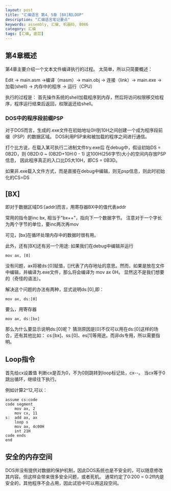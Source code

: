 ```yaml
---
layout: post
title: "汇编语言 第4、5章 [BX]和LOOP"
description: "汇编语言笔记要点"
keywords: assembly, 汇编, 机器码, 8086
category: 汇编
tags: [汇编, 底层]
---
```


## 第4章概述
第4章主要介绍一个文本文件编译执行的过程。
太简单，所以只简要概述：

Edit → main.asm →编译（masm）→ main.obj → 连接（link）→ main.exe → 加载(shell) → 内存中的程序 → 运行（CPU）

执行的过程是：
首先操作系统的shell加载程序到内存，然后将访问权限移交给程序，程序运行结束后返回，权限返还给shell。

### DOS中的程序段前缀PSP
对于DOS而言，生成的.exe文件在初始地址0H到10H之间创建一个成为程序段前缀（PSP）的数据区域。
DOS利用PSP来和被加载的程序之间进行通信。

打个比方说，在载入某可执行二进制文件try.exe后
在debug中，假设初始DS = 0B2D，则 0B2D:0 ~ (0B2D+10H:0 - 1) 这100H(256字节)大小的空间内存放PSP信息，
因此程序真正的入口比DS大10H，即CS = 0B3D。

如果非.exe载入文件方式，而是直接在debug中编辑，则无psp信息，则此时初始化的CS=DS

## [BX]
即对于数据区域DS:[addr]而言，用寄存器BX中的值代表addr

常用的指令是inc bx,
相当于"bx++"，指向下一个数据字节。
注意对于一个字长为两个字节的单位，要inc两次再mov

可见，[bx]在循环处理内存中的数据时很有用。

此外，还有[BX]还有另一个用途:
如果我们在debug中编辑并运行

    mov ax, [0]

没有问题，ax将被ds:[0]赋值，[]代表了内存地址的意思。然而，如果是放在文件中编辑，并编译为.exe文件，那么将会编译为 mov  ax 0H。
显然这不是我们想要的（奇怪的语法）。

解决这个问题的办法有两种，显式说明ds:[0],即：

    mov ax, ds:[0]

要么，用寄存器

    mov ax, ds:[bx]

那么为什么要显示说明ds:[0]呢？
猜测原因是[0]不仅可以用在ds:[0]这样的场合，还有其他比如：
cs:[bx]、ss:[0]、es[1]等用途。而非ds专用，所以需要指明。


## Loop指令
首先给cx设置值
判断cx是否为0，不为0则跳转到loop标记处，cx--。
当cx等于0跳出循环，继续往下执行。

例如计算2^12,可以：

    assume cs:code
    code segment
        mov ax, 2
        mov cx, 11
    s:  add ax, ax
        loop s
        mov ax, 4c00H
        int 21H
    code ends
    end

## 安全的内存空间
DOS并没有提供对数据的保护机制，因此DOS系统也是不安全的，可以随意修改其内容。但这样会带来很多安全问题，或者死机。
通常约定了0:200 ~ 0:2ff内是安全的，其他程序不会占用，因此试验中可以用这段空间。
